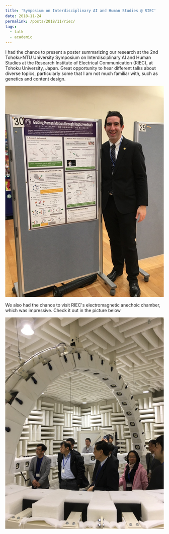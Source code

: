 ```yaml
---
title: 'Symposium on Interdisciplinary AI and Human Studies @ RIEC'
date: 2018-11-24
permalink: /posts/2018/11/riec/
tags:
  - talk
  - academic
---
```


I had the chance to present a poster summarizing our research at the 2nd Tohoku-NTU University Symposium on Interdisciplinary AI and Human Studies at the Research Institute of Electrical Communication (RIEC), at Tohoku University, Japan. Great opportunity to hear different talks about diverse topics, particularly some that I am not much familiar with, such as genetics and content design. 

![Presenting our research](/images/blog/2018/riecposter.jpg)

We also had the chance to visit RIEC's electromagnetic anechoic chamber, which was impressive. Check it out in the picture below

![Anechoic chamber](/images/blog/2018/chamber.jpg)